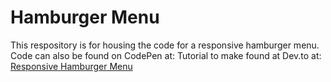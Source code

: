 # Hamburger Menu

This respository is for housing the code for a responsive hamburger menu. 
Code can also be found on CodePen at:
Tutorial to make found at Dev.to at: [Responsive Hamburger Menu](https://codepen.io/fitzwebdev/pen/OJNYKRj)